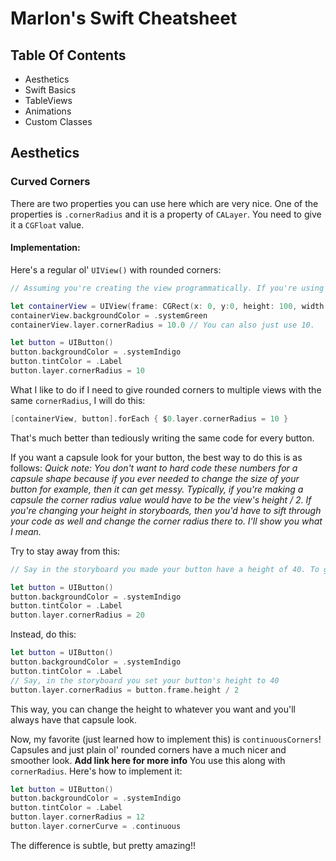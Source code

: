 # Marlon's Swift Cheatsheet

## Table Of Contents
- Aesthetics
- Swift Basics
- TableViews
- Animations
- Custom Classes


## Aesthetics
### Curved Corners
There are two properties you can use here which are very nice.
One of the properties is `.cornerRadius` and it is a property of `CALayer`. You need to give it a `CGFloat` value.

#### Implementation:

Here's a regular ol' `UIView()` with rounded corners:
```swift
// Assuming you're creating the view programmatically. If you're using an IBOutlet, just use the nameof your view or outlet property.

let containerView = UIView(frame: CGRect(x: 0, y:0, height: 100, width: 100))
containerView.backgroundColor = .systemGreen
containerView.layer.cornerRadius = 10.0 // You can also just use 10.
```


```swift
let button = UIButton()
button.backgroundColor = .systemIndigo
button.tintColor = .Label
button.layer.cornerRadius = 10
```

What I like to do if I need to give rounded corners to multiple views with the same `cornerRadius`, I will do this:
```swift
[containerView, button].forEach { $0.layer.cornerRadius = 10 }
```
That's much better than tediously writing the same code for every button.

If you want a capsule look for your button, the best way to do this is as follows:
_Quick note: You don't want to hard code these numbers for a capsule shape because if you ever needed to change the size of your button for example, then it can get messy. Typically, if you're making a capsule the corner radius value would have to be the view's height / 2. If you're changing your height in storyboards, then you'd have to sift through your code as well and change the corner radius there to. I'll show you what I mean._

Try to stay away from this:
```swift
// Say in the storyboard you made your button have a height of 40. To get the capsule look, you can set 20 (CGFloat) to the cornerRadius of the view.

let button = UIButton()
button.backgroundColor = .systemIndigo
button.tintColor = .Label
button.layer.cornerRadius = 20
```

Instead, do this:
```swift
let button = UIButton()
button.backgroundColor = .systemIndigo
button.tintColor = .Label
// Say, in the storyboard you set your button's height to 40
button.layer.cornerRadius = button.frame.height / 2
```
This way, you can change the height to whatever you want and you'll always have that capsule look.


Now, my favorite (just learned how to implement this) is `continuousCorners`!
Capsules and just plain ol' rounded corners have a much nicer and smoother look.
**Add link here for more info**
You use this along with `cornerRadius`. Here's how to implement it:
```swift
let button = UIButton()
button.backgroundColor = .systemIndigo
button.tintColor = .Label
button.layer.cornerRadius = 12
button.layer.cornerCurve = .continuous
```
The difference is subtle, but pretty amazing!!























